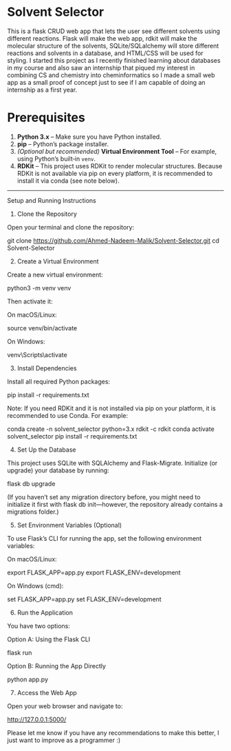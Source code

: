 # Solvent Selector

This is a flask CRUD web app that lets the user see different solvents using different reactions. Flask will make the web app, rdkit will make the molecular structure of the solvents, SQLite/SQLalchemy will store different reactions and solvents in a database, and HTML/CSS will be used for styling. I started this project as I recently finished learning about databases in my course and also saw an internship that piqued my interest in combining CS and chemistry into cheminformatics so I made a small web app as a small proof of concept just to see if I am capable of doing an internship as a first year.
# Prerequisites

1. **Python 3.x** – Make sure you have Python installed.
2. **pip** – Python’s package installer.
3. *(Optional but recommended)* **Virtual Environment Tool** – For example, using Python’s built‑in `venv`.
4. **RDKit** – This project uses RDKit to render molecular structures. Because RDKit is not available via pip on every platform, it is recommended to install it via conda (see note below).

---
Setup and Running Instructions

1. Clone the Repository

Open your terminal and clone the repository:

git clone https://github.com/Ahmed-Nadeem-Malik/Solvent-Selector.git
cd Solvent-Selector

2. Create a Virtual Environment

Create a new virtual environment:

python3 -m venv venv

Then activate it:

On macOS/Linux:

source venv/bin/activate

On Windows:

venv\Scripts\activate

3. Install Dependencies

Install all required Python packages:

pip install -r requirements.txt

Note: If you need RDKit and it is not installed via pip on your platform, it is recommended to use Conda. For example:

conda create -n solvent_selector python=3.x rdkit -c rdkit
conda activate solvent_selector
pip install -r requirements.txt

4. Set Up the Database

This project uses SQLite with SQLAlchemy and Flask-Migrate. Initialize (or upgrade) your database by running:

flask db upgrade

(If you haven’t set any migration directory before, you might need to initialize it first with flask db init—however, the repository already contains a migrations folder.)

5. Set Environment Variables (Optional)

To use Flask’s CLI for running the app, set the following environment variables:

On macOS/Linux:

export FLASK_APP=app.py
export FLASK_ENV=development

On Windows (cmd):

set FLASK_APP=app.py
set FLASK_ENV=development

6. Run the Application

You have two options:

Option A: Using the Flask CLI

flask run

Option B: Running the App Directly

python app.py

7. Access the Web App

Open your web browser and navigate to:

http://127.0.0.1:5000/


Please let me know if you have any recommendations to make this better, I just want to improve as a programmer :)
